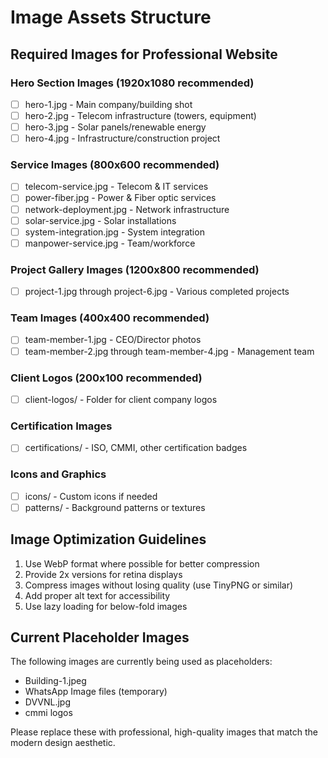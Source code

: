 # Image Assets Structure

## Required Images for Professional Website

### Hero Section Images (1920x1080 recommended)
- [ ] hero-1.jpg - Main company/building shot
- [ ] hero-2.jpg - Telecom infrastructure (towers, equipment)
- [ ] hero-3.jpg - Solar panels/renewable energy
- [ ] hero-4.jpg - Infrastructure/construction project

### Service Images (800x600 recommended)
- [ ] telecom-service.jpg - Telecom & IT services
- [ ] power-fiber.jpg - Power & Fiber optic services
- [ ] network-deployment.jpg - Network infrastructure
- [ ] solar-service.jpg - Solar installations
- [ ] system-integration.jpg - System integration
- [ ] manpower-service.jpg - Team/workforce

### Project Gallery Images (1200x800 recommended)
- [ ] project-1.jpg through project-6.jpg - Various completed projects

### Team Images (400x400 recommended)
- [ ] team-member-1.jpg - CEO/Director photos
- [ ] team-member-2.jpg through team-member-4.jpg - Management team

### Client Logos (200x100 recommended)
- [ ] client-logos/ - Folder for client company logos

### Certification Images
- [ ] certifications/ - ISO, CMMI, other certification badges

### Icons and Graphics
- [ ] icons/ - Custom icons if needed
- [ ] patterns/ - Background patterns or textures

## Image Optimization Guidelines
1. Use WebP format where possible for better compression
2. Provide 2x versions for retina displays
3. Compress images without losing quality (use TinyPNG or similar)
4. Add proper alt text for accessibility
5. Use lazy loading for below-fold images

## Current Placeholder Images
The following images are currently being used as placeholders:
- Building-1.jpeg
- WhatsApp Image files (temporary)
- DVVNL.jpg
- cmmi logos

Please replace these with professional, high-quality images that match the modern design aesthetic.